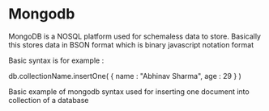 # Mongodb
MongoDB is a NOSQL platform used for schemaless data to store.
Basically this stores data in BSON format which is binary javascript notation format

Basic syntax is 
for example :

db.collectionName.insertOne( {
                               name : "Abhinav Sharma",
                               age : 29
                              }
                            )

Basic example of mongodb syntax used for inserting one document into collection of a database
